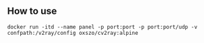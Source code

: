 ## How to use
    docker run -itd --name panel -p port:port -p port:port/udp -v confpath:/v2ray/config oxszo/cv2ray:alpine  
